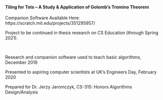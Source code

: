 <h4>Tiling for Tots – A Study & Application of Golomb’s Tromino Theorem</h4>
<p>Companion Software Available Here: https://scratch.mit.edu/projects/351295957/</p>
<p>Project to be continued in thesis research on CS Education (through Spring 2021).</p>
<br>
<p>Research and companion software used to teach basic algorithms, December 2019</p>
<p>Presented to aspiring computer scientists at UK’s Engineers Day, February 2020</p>
<p>Prepared for Dr. Jerzy Jaromczyk, CS-315: Honors Algorithms Design/Analysis</p>
